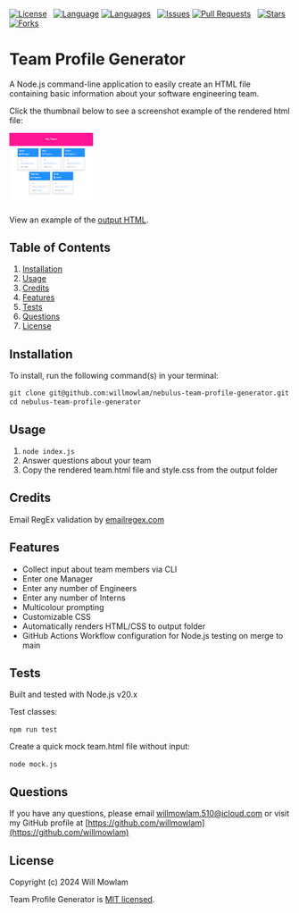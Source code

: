 [![License](https://img.shields.io/github/license/willmowlam/nebulus-team-profile-generator?style=flat-square)](https://github.com/willmowlam/nebulus-team-profile-generator/blob/main/LICENSE) &nbsp;
[![Language](https://img.shields.io/github/languages/top/willmowlam/nebulus-team-profile-generator?style=flat-square)](https://github.com/willmowlam/nebulus-team-profile-generator) [![Languages](https://img.shields.io/github/languages/count/willmowlam/nebulus-team-profile-generator?style=flat-square)](https://github.com/willmowlam/nebulus-team-profile-generator) &nbsp;
[![Issues](https://img.shields.io/github/issues/willmowlam/nebulus-team-profile-generator.svg?style=flat-square)](https://github.com/willmowlam/nebulus-team-profile-generator/issues) [![Pull Requests](https://img.shields.io/github/issues-pr/willmowlam/nebulus-team-profile-generator.svg?style=flat-square)](https://github.com/willmowlam/nebulus-team-profile-generator/pulls) &nbsp;
[![Stars](https://img.shields.io/github/stars/willmowlam/nebulus-team-profile-generator.svg?style=social&label=Stars)](https://github.com/willmowlam/nebulus-team-profile-generator) [![Forks](https://img.shields.io/github/forks/willmowlam/nebulus-team-profile-generator.svg?style=social&label=Forks)](https://github.com/willmowlam/nebulus-team-profile-generator)

# Team Profile Generator

A Node.js command-line application to easily create an HTML file containing basic information about your software engineering team.

Click the thumbnail below to see a screenshot example of the rendered html file:

<a href="./assets/images/screenshot.png" alt="Screenshot"><img src="./assets/images/screenshot.png" alt="Screenshot" width="150" height="auto"></a>

View an example of the [output HTML](./assets/example/team.html).

## Table of Contents
1. [Installation](#installation)
2. [Usage](#usage)
3. [Credits](#credits)
4. [Features](#features)
5. [Tests](#tests)
6. [Questions](#questions)
7. [License](#license)

## Installation

To install, run the following command(s) in your terminal:

```
git clone git@github.com:willmowlam/nebulus-team-profile-generator.git
cd nebulus-team-profile-generator
```

## Usage

1. ```node index.js```
2. Answer questions about your team
3. Copy the rendered team.html file and style.css from the output folder

## Credits

Email RegEx validation by [emailregex.com](https://emailregex.com/)

## Features

- Collect input about team members via CLI
- Enter one Manager
- Enter any number of Engineers
- Enter any number of Interns
- Multicolour prompting
- Customizable CSS
- Automatically renders HTML/CSS to output folder
- GitHub Actions Workflow configuration for Node.js testing on merge to main

## Tests

Built and tested with Node.js v20.x

Test classes:

```npm run test```

Create a quick mock team.html file without input:

```node mock.js```

## Questions

If you have any questions, please email [willmowlam.510@icloud.com](mailto:willmowlam.510@icloud.com) or visit my GitHub profile at [https://github.com/willmowlam](https://github.com/willmowlam)

## License

Copyright (c) 2024 Will Mowlam

Team Profile Generator is [MIT licensed](./LICENSE).

